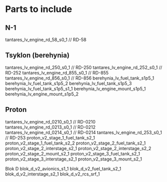 # Parts to include

## N-1
tantares_lv_engine_rd_58_s0_1 // RD-58

## Tsyklon (berehynia)

tantares_lv_engine_rd_250_s0_1 // RD-250
tantares_lv_engine_rd_252_s0_1 // RD-252
tantares_lv_engine_rd_855_s0_1 // RD-855
tantares_lv_engine_rd_856_s0_1 // RD-856
berehynia_lv_fuel_tank_s1p5_1
berehynia_lv_fuel_tank_s1p5_2
berehynia_lv_fuel_tank_s1p5_3
berehynia_lv_fuel_tank_s1p5_s1_1
berehynia_lv_engine_mount_s1p5_1
berehynia_lv_engine_mount_s1p5_2

## Proton
tantares_lv_engine_rd_0210_s0_1 // RD-0210
tantares_lv_engine_rd_0213_s0_1 // RD-0212
tantares_lv_engine_rd_0214_s0_1 // RD-0214
tantares_lv_engine_rd_253_s0_1 // RD-253
proton_v2_stage_1_fuel_tank_s2_1
proton_v2_stage_1_fuel_tank_s2_2
proton_v2_stage_2_fuel_tank_s2_1
proton_v2_stage_2_interstage_s2_1
proton_v2_stage_2_interstage_s2_2
proton_v2_stage_2_mount_s2_1
proton_v2_stage_3_fuel_tank_s2_1
proton_v2_stage_3_interstage_s2_1
proton_v2_stage_3_mount_s2_1

Blok D
blok_d_v2_avionics_s1_1
blok_d_v2_fuel_tank_s2_1
blok_d_v2_interstage_s2_1
blok_d_v2_rcs_srf_1





